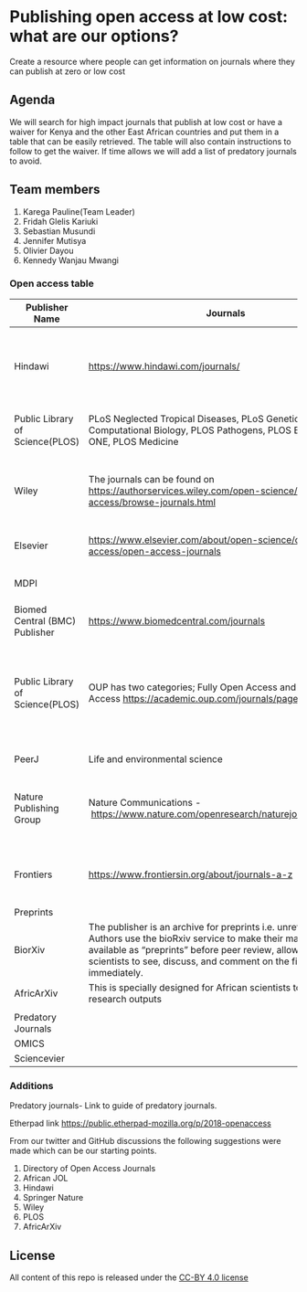 # Publishing open access at low cost: what are our options?

Create a resource where people can get information on journals where they can publish at zero or low cost

## Agenda
We will search for high impact journals that publish at low cost or have a waiver for Kenya and the other East African countries and put them in a table that can be easily retrieved. The table will also contain instructions to follow to get the waiver. 
If time allows we will add a list of predatory journals to avoid. 

## Team members
1. Karega Pauline(Team Leader)
2. Fridah Glelis Kariuki
3. Sebastian Musundi
4. Jennifer Mutisya
5. Olivier Dayou
6. Kennedy Wanjau Mwangi

### Open access table

 
Publisher Name|Journals|Scope|Waiver |Process|Peer Review Status
---|---|---|---|---|---
Hindawi|https://www.hindawi.com/journals/ | <ul><li>Medicine</li><li>Mathematics</li><li>Chemistry</li></ul> Biochemistry, Bioinformatics, Biological sciences, Engineering, Malaria Research, Public Health and Epidemiology, Genetics, Agriculture, Astronomy etc|Full APC waiver on low income countries, 50% APC discount on lower middle income countries; https://www.hindawi.com/apc/     |Hindawi provides an automatic waiver of Article Processing Charges to authors based in  countries which were classified by the World Bank as Low-income economies or Lower-middle-income economies as of July 2018. To Apply for waiver,you request one by sending an email to waivers@hindawi.com, before submitting our manuscript.https://www.hindawi.com/waiver/ |All Hindawi's Journals are fully peer-reviewed by independent academic editors and reviewers and are  Open Access https://en.wikipedia.org/wiki/Hindawi_Publishing_Corporation https://www.hindawi.com/peer.review/
Public Library of Science(PLOS)|PLoS Neglected Tropical Diseases, PLoS Genetics, PLOS Computational Biology, PLOS Pathogens, PLOS Biology, PLOS ONE, PLOS Medicine|Infectious Diseases, Pharmacology, Molecular Biology, Cancer Research, Genetics, Computational Theory and Mathematics, Immunology and Microbiology, Medicine - https://www.plos.org/which-journal-is-right-for-me|Criteria for Waiver ; low- and middle-income countries, automatically eligible for assistance. Full waiver (Group 1 countries), 500 USD publication fee (Group 2 countries.) - https://www.plos.org/fee-assistance. Publication fees vary by journal and are payable upon article acceptance|Automatically eligible for assistance - https://www.plos.org/fee-assistance|Single blind peer review - https://journals.plos.org/plosone/s/editorial-and-peer-review-process
Wiley|The journals can be found on https://authorservices.wiley.com/open-science/open-access/browse-journals.html|Wiley publishes a number of journals across biological, chemical and health sciences.| The APC depends on the specific journal. Wiley charges an APC to cover publication costs. APCs vary by journal. It offers an automatic waiver and discount for developing countries, including **Kenya**. The following is a link to the list of countries that get waivers and discounts:  https://authorservices.wiley.com/open-science/open-access/for-authors/publication-charges/waivers-and-discounts.html|Wiley has an automatic waiver and discount for Research4Life countries in the following list: https://authorservices.wiley.com/open-science/open-access/for-authors/publication-charges/waivers-and-discounts.html|The length and model of the peer review process varies by journal. View peer review mode of each wiley journal here: https://authorservices.wiley.com/Reviewers/journal-reviewers/tools-and-resources/review-confidentiality-policy.html
Elsevier|https://www.elsevier.com/about/open-science/open-access/open-access-journals|Life sciences and health sciences|The APC depends on the specific journal. Granted on a case-by-case basis. Priority for wavers given to authors from countries elligible for the Research4life Program - https://www.research4life.org/eligibility/|Priority for waivers given to authors from countries eligible for the Research4life Program - https://www.research4life.org/eligibility/|Single blind, double-blind, triple-blind, open review
MDPI||Sensors, energies, nutrient, applied science, biology, biomedicine, enviromental and public health, chemistry, nanomaterial, molecular biology, cancer, water etc|Offer discount to authors from institutions which paticipated in MDPI institutional open access program(IOAP). check if your institution is MDPI-IOAP http://www.mdpi.com/about/ioap||
Biomed Central (BMC) Publisher|https://www.biomedcentral.com/journals|Life sciences and biomedicine|APC waivers to papers whose corresponding authors are based in countries lower-middle-income economies. 50% discount normally offered.||APC waivers to papers whose corresponding authors are based in countries lower-middle-income economies. 50% discount normally offered.
Public Library of Science(PLOS)|OUP has two categories; Fully Open Access and Optional Open Access https://academic.oup.com/journals/pages/open_access|Biological sciences, DNA Research, Medicine and public health, Genome biology, Cancer, Insect science, Neuroscience, Mathematics, Engineering https://academic.oup.com/journals and https://academic.oup.com/journals/pages/open_access| For Optional Open Access £1000-£2500 https://academic.oup.com/journals/pages/open_access/charges individual charges are attached in each journal. Authors from developing countries are offered special rates and waivers. Authors from developing countries included in List A are entitled to a full waiver on open access publication charges. Authors from developing countries included in List B are entitled to a 50% reduction on open access publication charges.https://academic.oup.com/journals/pages/open_access/charges List B countries |Reasons for applying for a waiver should be directed to the Editor of the journal, who may have the discretion to grant a waiver. Waivers for developing countries is automatic https://academic.oup.com/journals/pages/authors/Publication_fees |
PeerJ|Life and environmental science| Biology, life sciences, environmental sciences, and medicine. |Authors from countries classified as low income can request a full waiver for a single publication, one per submitting author, per year.|Open review(optional) and single blind|
Nature Publishing Group|Nature Communications - https://www.nature.com/openresearch/naturejournal/ncomms/|Biochemistry, Genetics and Molecular Biology, Chemistry, Physics and Astronomy - https://www.scimagojr.com/journalsearch.php?q=19700182758&tip=sid&clean=0|The APC depends on the specific journal. Criteria for selection: countries classified by the World Bank as low-income economies as of July 2018. Low-income countries: full APC waiver; Lower-middle-income countries: 50% APC discount. Discretionary waivers are also offered on a case-by-case basis - https://www.springernature.com/gp/open-research/policies/journal-policies/apc-waiver-countries||Single blind, with a double-blind peer review option - https://www.nature.com/authors/policies/peer_review.html
Frontiers|https://www.frontiersin.org/about/journals-a-z|Life science and health sciences |The APC depends on the specific journal and the type of article as well https://www.frontiersin.org/about/publishing-fees . Waiver application is dependent on filling  up the waiver application form. Discounts provided for aticles submitted within research topics - https://www.frontiersin.org/about/publishing-fees#waivers|Discounts and waiver available at https://www.frontiersin.org/about/publishing-fees#waivers|Collaborative peer review process- independent review phase and an interactive, collaborative phase- Reviewers and the handling editor are acknowledged on published articles; Average time to final decision: 85 days.
Preprints|||||
BiorXiv|The publisher is an archive for preprints i.e. unrefereed papers. Authors use the bioRxiv service to make their manuscripts available as “preprints” before peer review, allowing other scientists to see, discuss, and comment on the findings immediately. ||||
AfricArXiv|This is specially designed for African scientists to share their research outputs|Agriculture, biology, physics, chemistry, education, health sciences, social sciences, environmental sciences, and engineering.|||
|||||
Predatory Journals|||||
OMICS|||||
Sciencevier|||||

### Additions
Predatory journals- Link to guide of predatory journals.

Etherpad link https://public.etherpad-mozilla.org/p/2018-openaccess

From our twitter and GitHub discussions the following suggestions were made which can be our starting points.
1. Directory of Open Access Journals
2. African JOL
3. Hindawi
4. Springer Nature
5. Wiley
6. PLOS
7. AfricArXiv


## License
All content of this repo is released under the [CC-BY 4.0 license](https://creativecommons.org/licenses/by/4.0/legalcode)
